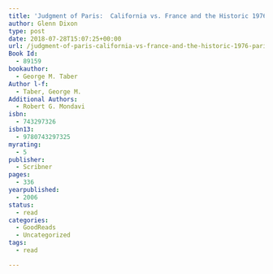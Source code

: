 ```yaml
---
title: 'Judgment of Paris:  California vs. France and the Historic 1976 Paris Tasting That Revolutionized Wine'
author: Glenn Dixon
type: post
date: 2018-07-28T15:07:25+00:00
url: /judgment-of-paris-california-vs-france-and-the-historic-1976-paris-tasting-that-revolutionized-wine/
Book Id:
  - 89159
bookauthor:
  - George M. Taber
Author l-f:
  - Taber, George M.
Additional Authors:
  - Robert G. Mondavi
isbn:
  - 743297326
isbn13:
  - 9780743297325
myrating:
  - 5
publisher:
  - Scribner
pages:
  - 336
yearpublished:
  - 2006
status:
  - read
categories:
  - GoodReads
  - Uncategorized
tags:
  - read

---
```

